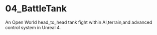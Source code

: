 # 04_BattleTank
An Open World head_to_head tank fight within AI,terrain,and advanced control system in Unreal 4.
